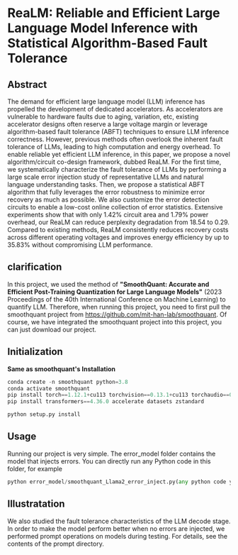 # ReaLM: Reliable and Efficient Large Language Model Inference with Statistical Algorithm-Based Fault Tolerance
## Abstract
The demand for efficient large language model (LLM) inference has propelled the development of dedicated accelerators. As accelerators are vulnerable to hardware faults due to aging, variation, etc, existing accelerator designs often reserve a large voltage margin or leverage algorithm-based fault tolerance (ABFT) techniques to ensure LLM inference correctness. However, previous methods often overlook the inherent fault tolerance of LLMs, leading to high computation and energy overhead. To enable reliable yet efficient LLM inference, in this paper, we propose a novel algorithm/circuit co-design framework, dubbed ReaLM. For the first time, we systematically characterize the fault tolerance of LLMs by performing a large scale error injection study of representative LLMs and natural language understanding tasks. Then, we propose a statistical ABFT algorithm that fully leverages the error robustness to minimize error recovery as much as possible. We also customize the error detection circuits to enable a low-cost online collection of error statistics. Extensive experiments show that with only 1.42% circuit area and 1.79% power overhead, our ReaLM can reduce perplexity degradation from 18.54 to 0.29. Compared to existing methods, ReaLM consistently reduces recovery costs across different operating voltages and improves energy efficiency by up to 35.83% without compromising LLM performance.
## clarification
In this project, we used the method of **"SmoothQuant: Accurate and Efficient Post-Training Quantization for Large Language Models"** (2023 Proceedings of the 40th International Conference on Machine Learning) to quantify LLM. Therefore, when running this project, you need to first pull the smoothquant project from <https://github.com/mit-han-lab/smoothquant>. Of course, we have integrated the smoothquant project into this project, you can just download our project.
## Initialization
**Same as smoothquant's Installation**
```python
conda create -n smoothquant python=3.8
conda activate smoothquant
pip install torch==1.12.1+cu113 torchvision==0.13.1+cu113 torchaudio==0.12.1 --extra-index-url https://download.pytorch.org/whl/cu113
pip install transformers==4.36.0 accelerate datasets zstandard

python setup.py install
```
## Usage
Running our project is very simple. The error_model folder contains the model that injects errors. You can directly run any Python code in this folder, for example
```python
python error_model/smoothquant_Llama2_error_inject.py(any python code you want to run)
```
## Illustratation
We also studied the fault tolerance characteristics of the LLM decode stage. In order to make the model perform better when no errors are injected, we performed prompt operations on models during testing. For details, see the contents of the prompt directory.
